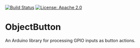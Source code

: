 [![Build Status](https://travis-ci.com/JSC-electronics/ObjectButton.svg?branch=master)](https://travis-ci.com/JSC-electronics/ObjectButton)
[![License: Apache 2.0](https://img.shields.io/badge/license-Apache--2.0-green.svg)](https://github.com/JSC-electronics/android-phone-field/blob/master/LICENSE)
# ObjectButton
An Arduino library for processing GPIO inputs as button actions.
